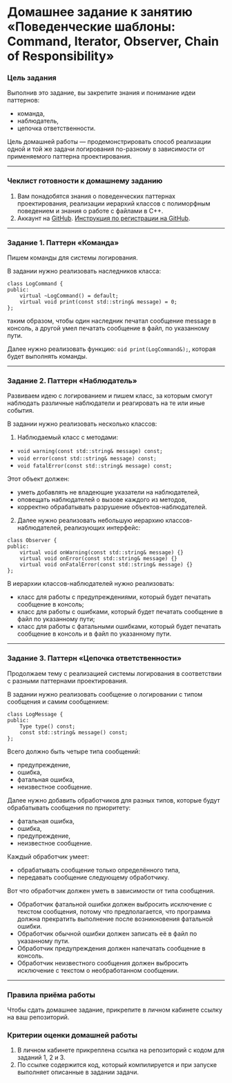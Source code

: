 # Домашнее задание к занятию «Поведенческие шаблоны: Command, Iterator, Observer, Chain of Responsibility»### Цель заданияВыполнив это задание, вы закрепите знания и понимание идеи паттернов:- команда,- наблюдатель,- цепочка ответственности.Цель домашней работы — продемонстрировать способ реализации одной и той же задачи логированияпо-разному в зависимости от применяемого паттерна проектирования.------### Чеклист готовности к домашнему заданию1. Вам понадобятся знания о поведенческих паттернах проектирования, реализациииерархий классов с полиморфным поведением и знания о работе с файлами в C++.2. Аккаунт на [GitHub](https://github.com/). [Инструкция по регистрации на GitHub](https://github.com/netology-code/cppm-homeworks/tree/main/common/sign%20up).------### Задание 1. Паттерн «Команда»Пишем команды для системы логирования.В задании нужно реализовать наследников класса:```class LogCommand {public:    virtual ~LogCommand() = default;    virtual void print(const std::string& message) = 0;};```таким образом, чтобы один наследник печатал сообщение message в консоль, а другой умел печатать сообщение в файл, по указанному пути.Далее нужно реализовать функцию: `oid print(LogCommand&);`, которая будетвыполнять команды.------### Задание 2. Паттерн «Наблюдатель»Развиваем идею с логированием и пишем класс, за которым смогут наблюдать различные наблюдатели и реагировать на те или иные события.В задании нужно реализовать несколько классов:1. Наблюдаемый класс с методами:- `void warning(const std::string& message) const;`- `void error(const std::string& message) const;`- `void fatalError(const std::string& message) const;`Этот объект должен:- уметь добавлять не владеющие указатели на наблюдателей,- оповещать наблюдателей о вызове каждого из методов,- корректно обрабатывать разрушение объектов-наблюдателей.2. Далее нужно реализовать небольшую иерархию классов-наблюдателей, реализующих интерфейс:```class Observer {public:    virtual void onWarning(const std::string& message) {}    virtual void onError(const std::string& message) {}    virtual void onFatalError(const std::string& message) {}};```В иерархии классов-наблюдателей нужно реализовать:- класс для работы с предупреждениями, который будет печатать сообщение в консоль;- класс для работы с ошибками, который будет печатать сообщение в файл по указанному пути;- класс для работы с фатальными ошибками, который будет печатать сообщение в консоль и в файл по указанному пути.------### Задание 3. Паттерн «Цепочка ответственности»Продолжаем тему с реализацией системы логирования в соответствии с разными паттернами проектирования.В задании нужно реализовать сообщение о логировании с типом сообщения и самим сообщением:```class LogMessage {public:    Type type() const;    const std::string& message() const;};```Всего должно быть четыре типа сообщений:- предупреждение,- ошибка,- фатальная ошибка,- неизвестное сообщение.Далее нужно добавить обработчиков для разных типов, которые будут обрабатывать сообщенияпо приоритету:- фатальная ошибка,- ошибка,- предупреждение,- неизвестное сообщение.Каждый обработчик умеет:- обрабатывать сообщение только определённого типа,- передавать сообщение следующему обработчику.Вот что обработчик должен уметь в зависимости от типа сообщения.- Обработчик фатальной ошибки должен выбросить исключение с текстом сообщения, потому что предполагается, что программа должна прекратить выполнение после возникновения фатальной ошибки.- Обработчик обычной ошибки должен записать её в файл по указанному пути.- Обработчик предупреждения должен напечатать сообщение в консоль.- Обработчик неизвестного сообщения должен выбросить исключение с текстом о необработанномсообщении.------### Правила приёма работыЧтобы сдать домашнее задание, прикрепите в личном кабинете ссылку на ваш репозиторий.### Критерии оценки домашней работы1. В личном кабинете прикреплена ссылка на репозиторий с кодом для заданий 1, 2 и 3.2. По ссылке содержится код, который компилируется и при запуске выполняет описанные в задании задачи.